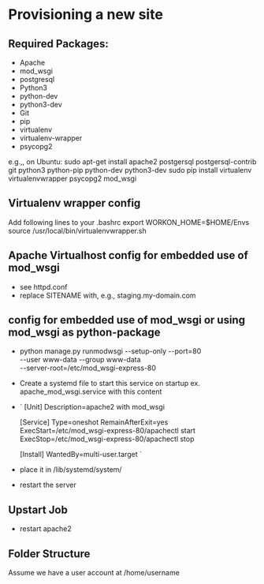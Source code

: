 Provisioning a new site
=================================

## Required Packages:

* Apache
* mod_wsgi
* postgresql
* Python3
* python-dev
* python3-dev
* Git
* pip
* virtualenv
* virtualenv-wrapper
* psycopg2

e.g.,, on Ubuntu:
  sudo apt-get install apache2 postgersql postgersql-contrib git python3 python-pip python-dev python3-dev
  sudo pip install virtualenv virtualenvwrapper psycopg2 mod_wsgi

## Virtualenv wrapper config
  Add following lines to your .bashrc
  export WORKON_HOME=$HOME/Envs
  source /usr/local/bin/virtualenvwrapper.sh

## Apache Virtualhost config for embedded use of mod_wsgi

* see httpd.conf
* replace SITENAME with, e.g., staging.my-domain.com

## config for embedded use of mod_wsgi or using mod_wsgi as python-package

* python manage.py runmodwsgi --setup-only --port=80 \
    --user www-data --group www-data \
    --server-root=/etc/mod_wsgi-express-80
* Create a systemd file to start this service on startup ex. apache_mod_wsgi.service with this content
* `
  [Unit]
  Description=apache2 with mod_wsgi

  [Service]
  Type=oneshot
  RemainAfterExit=yes
  ExecStart=/etc/mod_wsgi-express-80/apachectl start
  ExecStop=/etc/mod_wsgi-express-80/apachectl stop

  [Install]
  WantedBy=multi-user.target
  `
* place it in /lib/systemd/system/
* restart the server

## Upstart Job

* restart apache2

## Folder Structure
Assume we have a user account at /home/username

